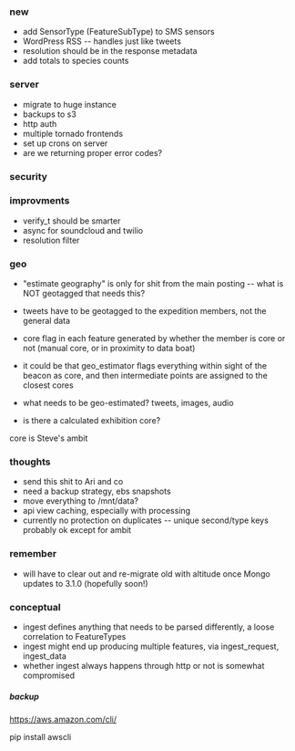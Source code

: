 ### new
- add SensorType (FeatureSubType) to SMS sensors
- WordPress RSS -- handles just like tweets
- resolution should be in the response metadata
- add totals to species counts

### server
- migrate to huge instance
- backups to s3
- http auth
- multiple tornado frontends
- set up crons on server
- are we returning proper error codes?

### security


### improvments
- verify_t should be smarter
- async for soundcloud and twilio
- resolution filter


### geo
- "estimate geography" is only for shit from the main posting -- what is NOT geotagged that needs this?
- tweets have to be geotagged to the expedition members, not the general data
- core flag in each feature generated by whether the member is core or not
(manual core, or in proximity to data boat)

- it could be that geo_estimator flags everything within sight of the beacon as core, and then intermediate points are assigned to the closest cores

- what needs to be geo-estimated?
tweets, images, audio

- is there a calculated exhibition core?

core is Steve's ambit


### thoughts
- send this shit to Ari and co
- need a backup strategy, ebs snapshots
- move everything to /mnt/data?
- api view caching, especially with processing
- currently no protection on duplicates -- unique second/type keys probably ok except for ambit

### remember
- will have to clear out and re-migrate old with altitude once Mongo updates to 3.1.0 (hopefully soon!)



### conceptual
- ingest defines anything that needs to be parsed differently, a loose correlation to FeatureTypes
- ingest might end up producing multiple features, via ingest_request, ingest_data
- whether ingest always happens through http or not is somewhat compromised


##### backup

https://aws.amazon.com/cli/

pip install awscli


